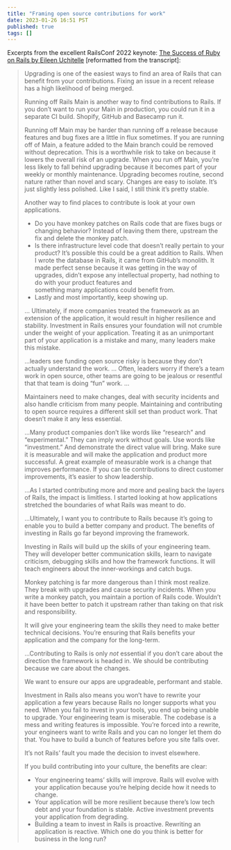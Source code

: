 ```yaml
---
title: "Framing open source contributions for work"
date: 2023-01-26 16:51 PST
published: true
tags: []
---
```


Excerpts from the excellent RailsConf 2022 keynote: [The Success of Ruby on Rails by Eileen Uchitelle](https://www.youtube.com/watch?v=MbqJzACF-54) [reformatted from the transcript]:

<blockquote markdown="1">

Upgrading is one of the easiest ways to find an area of Rails that can benefit from your contributions.  Fixing an issue in a recent release has a high likelihood of being merged. 

Running off Rails Main is another way to find contributions to Rails.  If you don’t want to run your Main in production,   you could run it in a separate CI build.  Shopify, GitHub and Basecamp run it. 

Running off Main may be harder than running off a release because features and bug fixes are  a little in flux sometimes. If you are running  off of Main, a feature added to the Main branch could be removed without deprecation. This is a worthwhile risk to take on because it lowers the overall risk of an upgrade.  When you run off Main, you’re less likely to fall behind upgrading because it becomes  part of your weekly or monthly maintenance.  Upgrading becomes routine, second nature rather  than novel and scary. Changes are easy to isolate. It’s just slightly less polished. Like I  said, I still think it’s pretty stable. 

Another way to find places to contribute  is look at your own applications. 

- Do you have monkey patches on Rails code  that are fixes bugs or changing behavior?   Instead of leaving them there, upstream  the fix and delete the monkey patch.   
- Is there infrastructure level code that  doesn’t really pertain to your product?   It’s possible this could be a great addition to  Rails. When I wrote the database in Rails, it came from GitHub’s monolith. It made perfect sense  because it was getting in the way of upgrades,  didn’t expose any intellectual property, had  nothing to do with your product features and  
something many applications could benefit from. 
- Lastly and most importantly, keep showing up.  

… Ultimately,  if more companies treated the framework as an extension of the application, it would  result in higher resilience and stability. Investment in Rails ensures your foundation will not crumble under the weight of your application. Treating it as an unimportant part of your application is a mistake and many, many leaders make this mistake.

…leaders see funding open source risky is because they don’t actually  understand the work. … Often, leaders worry if there’s a team work in open source, other teams are going to be jealous or resentful that that team is doing “fun” work. …

Maintainers need to make changes, deal with security incidents and also handle criticism from many people. Maintaining and contributing to open source requires a different skill set than product work. That doesn’t make it any less essential.  

…Many product companies don’t  like words like “research” and “experimental.”  They can imply work without goals. Use words like  “investment.” And demonstrate the direct value will bring. Make sure it is measurable and will  make the application and product more successful. A great example of measurable work is  a change that improves performance. If you can tie contributions to direct customer improvements, it’s easier to show leadership.

…As I started contributing more and more  and pealing back the layers of Rails, the impact is limitless. I started looking at how applications stretched  the boundaries of what Rails was meant to do.

…Ultimately, I want you to contribute to Rails because it’s going to enable you to build a better company and product. The benefits of investing in Rails go far beyond improving the framework.
 
Investing in Rails will build up the skills of your engineering team. They will developer better communication skills, learn to navigate criticism,  debugging skills and how the framework functions.  It will teach engineers about the inner-workings and catch bugs. 

Monkey patching is far more dangerous than I think most realize. They break  with upgrades and cause security incidents.  When you write a monkey patch, you maintain a portion of Rails code. Wouldn’t it have been   better to patch it upstream rather than taking on that risk and responsibility.  

It will give your engineering team the skills  they need to make better technical decisions. You’re ensuring that Rails benefits your application and the company for the long-term.  

…Contributing to Rails is only _not_ essential if you don’t care about the direction the framework is headed in. We should be contributing  because we care about the changes.

We want to ensure our apps are upgradeable, performant and stable. 

Investment in Rails also means you won’t have to rewrite your application a few years because Rails no longer supports what you need. When you fail  to invest in your tools, you end up being unable to upgrade. Your engineering team is miserable.  The codebase is a mess and writing features is impossible. You’re forced into a rewrite, your  engineers want to write Rails and you can no longer let them do that. You have to build a  bunch of features before you site falls over.  

It’s not Rails’ fault you made  the decision to invest elsewhere.  

If you build contributing into your culture, the  benefits are clear:

- Your engineering teams’ skills will improve. Rails will evolve with your  application because you’re helping decide how it needs to change. 
- Your application will be  more resilient because there’s low tech debt and your foundation is stable. Active investment  prevents your application from degrading.  
- Building a team to invest in Rails is  proactive. Rewriting an application is reactive. Which one do you think is better for business in the long run?

</blockquote>
